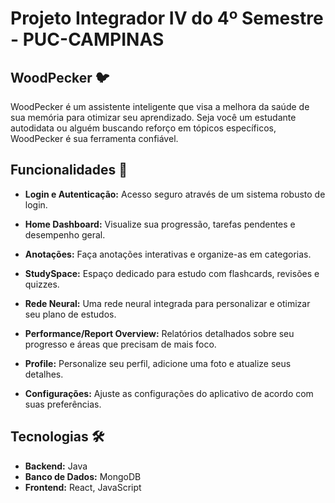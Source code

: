 # Projeto Integrador IV do 4º Semestre - PUC-CAMPINAS

## WoodPecker 🐦
WoodPecker é um assistente inteligente que visa a melhora da saúde de sua memória para otimizar seu aprendizado. Seja você um estudante autodidata ou alguém buscando reforço em tópicos específicos, WoodPecker é sua ferramenta confiável.

## Funcionalidades 🚀
- **Login e Autenticação:** Acesso seguro através de um sistema robusto de login.

- **Home Dashboard:** Visualize sua progressão, tarefas pendentes e desempenho geral.

- **Anotações:** Faça anotações interativas e organize-as em categorias.

- **StudySpace:** Espaço dedicado para estudo com flashcards, revisões e quizzes.

- **Rede Neural:** Uma rede neural integrada para personalizar e otimizar seu plano de estudos.

- **Performance/Report Overview:** Relatórios detalhados sobre seu progresso e áreas que precisam de mais foco.

- **Profile:** Personalize seu perfil, adicione uma foto e atualize seus detalhes.

- **Configurações:** Ajuste as configurações do aplicativo de acordo com suas preferências.

## Tecnologias 🛠
- **Backend:** Java
- **Banco de Dados:** MongoDB
- **Frontend:** React, JavaScript
